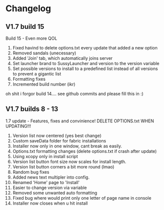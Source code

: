 
# Changelog

## V1.7 build 15

Build 15 - Even more QOL

1. Fixed havind to delete options.txt every update that added a new option
2. Removed sandals (unecessary)
3. Added 'Join' tab, which automatically joins server
4. Set launcher brand to SussyLauncher and version to the version variable
5. Set possible versions to install to a predefined list instead of all versions to prevent a gigantic list
6. Formatting fixes
7. Incremented build number (ikr)

oh shit i forgor build 14.... see github commits and please fill this in :)

## V1.7 builds 8 - 13

1.7 update - Features, fixes and convinience!
DELETE OPTIONS.txt WHEN UPDATING!!!

1. Version list now centered (yes best change)
2. Custom saveData folder for fabric installations
3. Installer now only in one window, cant break as easily.
4. Options.txt formatting changes (delete options.txt if crash after update)
5. Using xcopy only in install script
6. Version list button font size now scales for install length.
7. Version list button corners a bit more round (lmao)
8. Random bug fixes
9. Added news text multipler into config.
10. Renamed 'Home' page to 'Install'
11. Easier to change version via variable
12. Removed some unwanted auto formatting
13. Fixed bug where would print only one letter of page name in console
14. Installer now closes when u hit install
